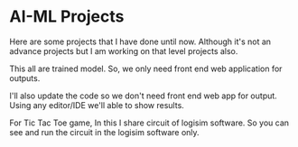 # AI-ML Projects

Here are some projects that I have done until now. Although it's not an advance projects but I am working on that level projects also. 

This all are trained model. So, we only need front end web application for outputs.

I'll also update the code so we don't need front end web app for output. Using any editor/IDE we'll able to show results.

For Tic Tac Toe game, In this I share circuit of logisim software. So you can see and run the circuit in the logisim software only. 

